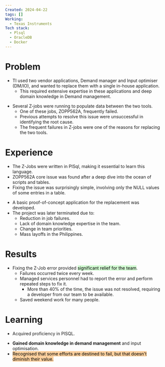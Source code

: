 ```yaml
---
Created: 2024-04-22
tags: []
Working:
  - Texas Instruments
Tech stack:
  - Plsql
  - OracleDB
  - Docker
---
```

# Problem

* TI used two vendor applications, Demand manager and Input optimiser (DM/IO), and wanted to replace them with a single in-house application.
    - This required extensive expertise in these applications and deep domain knowledge in Demand management.
- Several Z-jobs were running to populate data between the two tools.
    - One of these jobs, ZOPP562A, frequently failed.
    - Previous attempts to resolve this issue were unsuccessful in identifying the root cause.
    - The frequent failures in Z-jobs were one of the reasons for replacing the two tools.

# Experience

* The Z-Jobs were written in PlSql, making it essential to learn this language.
* ZOPP562A core issue was found after a deep dive into the ocean of scripts and tables.
* Fixing the issue was surprisingly simple, involving only the NULL values of some entries in a table.
- A basic proof-of-concept application for the replacement was developed.
- The project was later terminated due to:
    - Reduction in job failures.
    - Lack of domain knowledge expertise in the team.
    - Change in team priorities.
    - Mass layoffs in the Philippines.
# Results

* Fixing the Z-Job error provided <mark style="background: #BBFABBA6;">significant relief for the team</mark>.
    - Failures occurred twice every week.
    - Managed services personnel had to report the error and perform repeated steps to fix it.
        - More than 40% of the time, the issue was not resolved, requiring a developer from our team to be available.
    - Saved weekend work for many people.

# Learning

* Acquired proficiency in PlSQL.
- **Gained domain knowledge in demand management** and input optimisation.
- <mark style="background: #FFB86CA6;">Recognised that some efforts are destined to fail, but that doesn't diminish their value.</mark>
